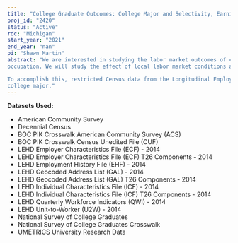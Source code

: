 ```yaml
---
title: "College Graduate Outcomes: College Major and Selectivity, Earnings, Career Ladders and Labor Demand Shocks"
proj_id: "2420"
status: "Active"
rdc: "Michigan"
start_year: "2021"
end_year: "nan"
pi: "Shawn Martin"
abstract: "We are interested in studying the labor market outcomes of college graduates. Specifically, we want to focus on how labor market outcomes vary by the selectivity of the college attended and college major (i.e type of college graduate). We will document differences across type of college graduate in the mean, growth and volatility of earnings in early- mid- and late-career. We will also analyze the extent to which outcomes vary geographically or have changed across college graduate cohorts. We will next analyze the sources of heterogenous labor market outcomes including the a worker's employer, the tasks performed on the job and
occupation. We will study the effect of local labor market conditions at time of graduation on a variety of short- and long-term labor market outcomes including earnings, employment, occupation, migration decisions and employer characteristics.

To accomplish this, restricted Census data from the Longitudinal Employer-Household Dynamics (LEHD) program, Decennial Census, American Community Survey (ACS), the National Survey of College Graduates (NSCG) and the UMETRICS University Research Data (UMT) will be linked together. The specific LEHD data sets being requested in this proposal include: Employer Characteristics Files (ECF), Employment History Files (EHF), Geocoded Address List (GAL), Individual Characteristics Files (ICF), Quarterly Workforce Indicators, and Unit-to-Worker (U2W). Additionally, PI-supplied data will include area-level measures of labor markets, institution-level information on for U.S. post-secondary institutions, occupation-level descriptors and publicly available measures of average earnings by college attended and
college major."
---
```


**Datasets Used:**

  - American Community Survey 
  - Decennial Census 
  - BOC PIK Crosswalk American Community Survey (ACS) 
  - BOC PIK Crosswalk Census Unedited File (CUF) 
  - LEHD Employer Characteristics File (ECF) - 2014 
  - LEHD Employer Characteristics File (ECF) T26 Components - 2014 
  - LEHD Employment History File (EHF) - 2014 
  - LEHD Geocoded Address List (GAL) - 2014 
  - LEHD Geocoded Address List (GAL) T26 Components - 2014 
  - LEHD Individual Characteristics File (ICF) - 2014 
  - LEHD Individual Characteristics File (ICF) T26 Components - 2014 
  - LEHD Quarterly Workforce Indicators (QWI) - 2014 
  - LEHD Unit-to-Worker (U2W) - 2014 
  - National Survey of College Graduates 
  - National Survey of College Graduates Crosswalk 
  - UMETRICS University Research Data 

